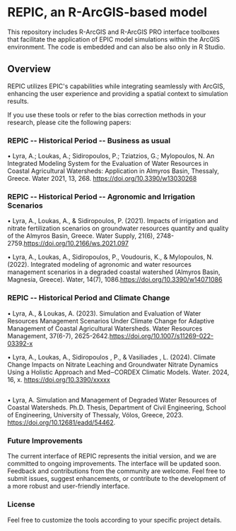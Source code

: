 # REPIC, an R-ArcGIS-based model

This repository includes R-ArcGIS and R-ArcGIS PRO interface toolboxes that facilitate the application of EPIC model simulations within the ArcGIS environment.
The code is embedded and can also be also only in R Studio.

## Overview
REPIC utilizes EPIC's capabilities while integrating seamlessly with ArcGIS, enhancing the user experience and providing a spatial context to simulation results.

If you use these tools or refer to the bias correction methods in your research, please cite the following papers:

### REPIC -- Historical Period -- Business as usual
•	Lyra, A.; Loukas, A.; Sidiropoulos, P.; Tziatzios, G.; Mylopoulos, N. An Integrated Modeling System for the Evaluation of Water Resources in Coastal Agricultural Watersheds: Application in Almyros Basin, Thessaly, Greece. Water 2021, 13, 268. https://doi.org/10.3390/w13030268

### REPIC -- Historical Period -- Agronomic and Irrigation Scenarios
•	Lyra, A., Loukas, A., & Sidiropoulos, P. (2021). Impacts of irrigation and nitrate fertilization scenarios on groundwater resources quantity and quality of the Almyros Basin, Greece. Water Supply, 21(6), 2748-2759.https://doi.org/10.2166/ws.2021.097

•	Lyra, A., Loukas, A., Sidiropoulos, P., Voudouris, K., & Mylopoulos, N. (2022). Integrated modeling of agronomic and water resources management scenarios in a degraded coastal watershed (Almyros Basin, Magnesia, Greece). Water, 14(7), 1086.https://doi.org/10.3390/w14071086

### REPIC -- Historical Period and Climate Change
•	Lyra, A., & Loukas, A. (2023). Simulation and Evaluation of Water Resources Management Scenarios Under Climate Change for Adaptive Management of Coastal Agricultural Watersheds. Water Resources Management, 37(6-7), 2625-2642.https://doi.org/10.1007/s11269-022-03392-x

•	Lyra, A., Loukas, A., Sidiropoulos , P., & Vasiliades , L. (2024). Climate Change Impacts on Nitrate Leaching and Groundwater Nitrate Dynamics Using a Holistic Approach and Med‒CORDEX Climatic Models. Water. 2024, 16, x. https://doi.org/10.3390/xxxxx
##
•	Lyra, A. Simulation and Management of Degraded Water Resources of Coastal Watersheds. Ph.D. Thesis, Department of Civil Engineering, School of Engineering, University of Thessaly, Vólos, Greece, 2023. https://doi.org/10.12681/eadd/54462.

### Future Improvements
The current interface of REPIC represents the initial version, and we are committed to ongoing improvements. The interface will be updated soon. Feedback and contributions from the community are welcome. Feel free to submit issues, suggest enhancements, or contribute to the development of a more robust and user-friendly interface.

### License
Feel free to customize the tools according to your specific project details.
